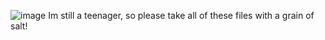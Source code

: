 ![image](https://github.com/user-attachments/assets/53540946-9091-4712-b29f-85750371202a)
Im still a teenager, so please take all of these files with a grain of salt!
